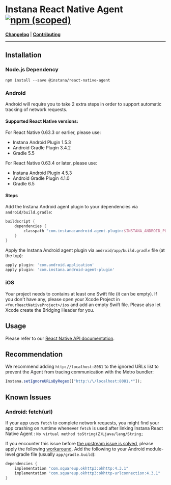 # Instana React Native Agent <a href="https://www.npmjs.com/package/@instana/react-native-agent"><img alt="npm (scoped)" src="https://img.shields.io/npm/v/@instana/react-native-agent?color=0db4b33"></a>

**[Changelog](CHANGELOG.md)** |
**[Contributing](CONTRIBUTING.md)**

---

## Installation

### Node.js Dependency

```
npm install --save @instana/react-native-agent 
```

### Android

Android will require you to take 2 extra steps in order to support automatic tracking of network requests.

#### Supported React Native versions:

For React Native 0.63.3 or earlier, please use:
- Instana Android Plugin 1.5.3
- Android Gradle Plugin 3.4.2
- Gradle 5.5

For React Native 0.63.4 or later, please use: 
- Instana Android Plugin 4.5.3
- Android Gradle Plugin 4.1.0
- Gradle 6.5

#### Steps

Add the Instana Android agent plugin to your dependencies via `android/build.gradle`:

```groovy
buildscript {
    dependencies {
        classpath "com.instana:android-agent-plugin:$INSTANA_ANDROID_PLUGIN_VERSION"
    }
}
```

Apply the Instana Android agent plugin via `android/app/build.gradle` file (at the top):

```groovy
apply plugin: 'com.android.application'
apply plugin: 'com.instana.android-agent-plugin'
```

### iOS

Your project needs to contains at least one Swift file (it can be empty). If you don't have any, please open your Xcode Project in `<YourReactNativeProject>/ios` and add an empty Swift file. Please also let Xcode create the Bridging Header for you.

## Usage

Please refer to our [React Native API documentation](https://docs.instana.io/products/mobile_app_monitoring/react_native_api/).

## Recommendation

We recommend adding `http://localhost:8081` to the ignored URLs list to prevent the Agent from tracing communication with the Metro bundler:

```javascript
Instana.setIgnoreURLsByRegex(["http:\/\/localhost:8081.*"]);
```

## Known Issues

### Android: fetch(url)

If your app uses `fetch` to complete network requests, you might find your app crashing on runtime whenever `fetch` is used after linking Instana React Native Agent : `No virtual method toString(Z)Ljava/lang/String;`  

If you encounter this issue before [the upstream issue is solved](https://github.com/facebook/react-native/issues/28425), please apply the following [workaround](https://github.com/facebook/react-native/issues/27250#issuecomment-573111088). Add the following to your Android module-level gradle file (usually `app/gradle.build`):

```groovy
dependencies {
    implementation "com.squareup.okhttp3:okhttp:4.3.1"
    implementation "com.squareup.okhttp3:okhttp-urlconnection:4.3.1"
}
```
